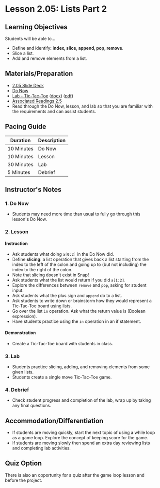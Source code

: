 # Lesson 2.05: Lists Part 2

## Learning Objectives

Students will be able to...

* Define and identify: **index, slice, append, pop, remove**.
* Slice a list.
* Add and remove elements from a list.

## Materials/Preparation

* [2.05 Slide Deck](https://github.com/TEALSK12/2nd-semester-introduction-to-computer-science/raw/master/units/2_unit/slidedecks/Intro%20Python%202.05%20TEALS.pptx)
* [Do Now][]
* [Lab - Tic-Tac-Toe][] ([docx][]) ([pdf][])
* [Associated Readings 2.5](https://tealsk12.github.io/2nd-semester-introduction-to-computer-science/readings.md#associatedreadings/2.5)
* Read through the Do Now, lesson, and lab so that you are familiar with the requirements and can assist students.

## Pacing Guide

| **Duration**   | **Description** |
| ---------- | ----------- |
| 10 Minutes  | Do Now      |
| 10 Minutes | Lesson      |
| 30 Minutes | Lab         |
| 5 Minutes | Debrief  |

## Instructor's Notes

### 1. Do Now

* Students may need more time than usual to fully go through this lesson's Do Now.

### 2. Lesson

#### Instruction

* Ask students what doing `a[0:2]` in the Do Now did.
* Define **slicing**: a list operation that gives back a list starting from the index to the left of the colon and going up to (but not including) the index to the right of the colon.
* Note that slicing doesn't exist in Snap!
* Ask students what the list would return if you did `a[1:2]`.
* Explore the differences between `remove` and `pop`, asking for student input.
* Ask students what the plus sign and `append` do to a list.
* Ask students to write down or brainstorm how they would represent a Tic-Tac-Toe board using lists.
* Go over the list `in` operation. Ask what the return value is (Boolean expression).
* Have students practice using the `in` operation in an if statement.

#### Demonstration

* Create a Tic-Tac-Toe board with students in class.

### 3. Lab

* Students practice slicing, adding, and removing elements from some given lists.
* Students create a single move Tic-Tac-Toe game.

### 4. Debrief

* Check student progress and completion of the lab, wrap up by taking any final questions.

## Accommodation/Differentiation

* If students are moving quickly, start the next topic of using a while loop as a game loop. Explore the concept of keeping score for the game.
* If students are moving slowly then spend an extra day reviewing lists and completing lab activities.

## Quiz Option

There is also an opportunity for a quiz after the game loop lesson and before the project.
  
[Do Now]:do_now.md
[Lab - Tic-Tac-Toe]:lab.md
[pdf]: https://github.com/TEALSK12/2nd-semester-introduction-to-computer-science/raw/master/units/2_unit/05_lesson/lab.pdf
[docx]: https://github.com/TEALSK12/2nd-semester-introduction-to-computer-science/raw/master/units/2_unit/05_lesson/lab.docx
